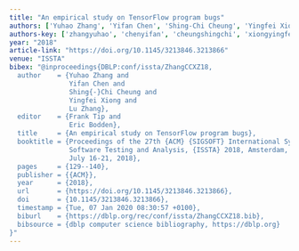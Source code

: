 ```yaml
---
title: "An empirical study on TensorFlow program bugs"
authors: ['Yuhao Zhang', 'Yifan Chen', 'Shing-Chi Cheung', 'Yingfei Xiong', 'Lu Zhang 0023']
authors-key: ['zhangyuhao', 'chenyifan', 'cheungshingchi', 'xiongyingfei', 'zhanglu']
year: "2018"
article-link: "https://doi.org/10.1145/3213846.3213866"
venue: "ISSTA"
bibex: "@inproceedings{DBLP:conf/issta/ZhangCCXZ18,
  author    = {Yuhao Zhang and
               Yifan Chen and
               Shing{-}Chi Cheung and
               Yingfei Xiong and
               Lu Zhang},
  editor    = {Frank Tip and
               Eric Bodden},
  title     = {An empirical study on TensorFlow program bugs},
  booktitle = {Proceedings of the 27th {ACM} {SIGSOFT} International Symposium on
               Software Testing and Analysis, {ISSTA} 2018, Amsterdam, The Netherlands,
               July 16-21, 2018},
  pages     = {129--140},
  publisher = {{ACM}},
  year      = {2018},
  url       = {https://doi.org/10.1145/3213846.3213866},
  doi       = {10.1145/3213846.3213866},
  timestamp = {Tue, 07 Jan 2020 08:30:57 +0100},
  biburl    = {https://dblp.org/rec/conf/issta/ZhangCCXZ18.bib},
  bibsource = {dblp computer science bibliography, https://dblp.org}
}"
---
```

